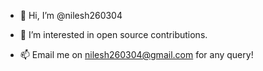- 👋 Hi, I’m @nilesh260304
- 👀 I’m interested in open source contributions.

- 📫 Email me on nilesh260304@gmail.com for any query!

<!---
nilesh260304/nilesh260304 is a ✨ special ✨ repository because its `README.md` (this file) appears on your GitHub profile.
You can click the Preview link to take a look at your changes.
--->
